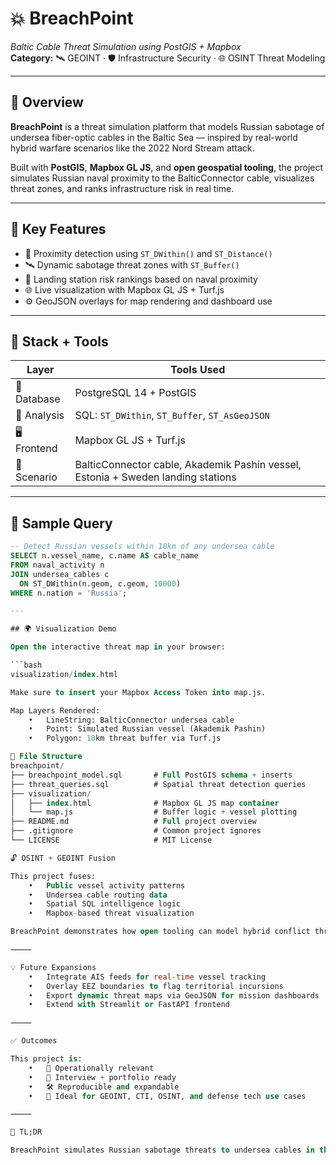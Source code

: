# 💥 BreachPoint  
*Baltic Cable Threat Simulation using PostGIS + Mapbox*  
**Category:** 🛰️ GEOINT · 🛡️ Infrastructure Security · 🌐 OSINT Threat Modeling

---

## 🚨 Overview

**BreachPoint** is a threat simulation platform that models Russian sabotage of undersea fiber-optic cables in the Baltic Sea — inspired by real-world hybrid warfare scenarios like the 2022 Nord Stream attack.

Built with **PostGIS**, **Mapbox GL JS**, and **open geospatial tooling**, the project simulates Russian naval proximity to the BalticConnector cable, visualizes threat zones, and ranks infrastructure risk in real time.

---

## 🧠 Key Features

- 📍 Proximity detection using `ST_DWithin()` and `ST_Distance()`
- 🛰️ Dynamic sabotage threat zones with `ST_Buffer()`
- 🧭 Landing station risk rankings based on naval proximity
- 🌐 Live visualization with Mapbox GL JS + Turf.js
- ⚙️ GeoJSON overlays for map rendering and dashboard use

---

## 🧰 Stack + Tools

| Layer       | Tools Used                                       |
|-------------|--------------------------------------------------|
| 💽 Database | PostgreSQL 14 + PostGIS                          |
| 🧠 Analysis | SQL: `ST_DWithin`, `ST_Buffer`, `ST_AsGeoJSON`  |
| 🖥️ Frontend | Mapbox GL JS + Turf.js                          |
| 📡 Scenario | BalticConnector cable, Akademik Pashin vessel, Estonia + Sweden landing stations |

---

## 🧪 Sample Query

```sql
-- Detect Russian vessels within 10km of any undersea cable
SELECT n.vessel_name, c.name AS cable_name
FROM naval_activity n
JOIN undersea_cables c
  ON ST_DWithin(n.geom, c.geom, 10000)
WHERE n.nation = 'Russia';

---

## 🌍 Visualization Demo

Open the interactive threat map in your browser:

```bash
visualization/index.html

Make sure to insert your Mapbox Access Token into map.js.

Map Layers Rendered:
	•	LineString: BalticConnector undersea cable
	•	Point: Simulated Russian vessel (Akademik Pashin)
	•	Polygon: 10km threat buffer via Turf.js

📂 File Structure
breachpoint/
├── breachpoint_model.sql       # Full PostGIS schema + inserts
├── threat_queries.sql          # Spatial threat detection queries
├── visualization/
│   ├── index.html              # Mapbox GL JS map container
│   └── map.js                  # Buffer logic + vessel plotting
├── README.md                   # Full project overview
├── .gitignore                  # Common project ignores
└── LICENSE                     # MIT License

🔓 OSINT + GEOINT Fusion

This project fuses:
	•	Public vessel activity patterns
	•	Undersea cable routing data
	•	Spatial SQL intelligence logic
	•	Mapbox-based threat visualization

BreachPoint demonstrates how open tooling can model hybrid conflict threats and help visualize infrastructure exposure at strategic choke points.

⸻

💡 Future Expansions
	•	Integrate AIS feeds for real-time vessel tracking
	•	Overlay EEZ boundaries to flag territorial incursions
	•	Export dynamic threat maps via GeoJSON for mission dashboards
	•	Extend with Streamlit or FastAPI frontend

⸻

✅ Outcomes

This project is:
	•	🎯 Operationally relevant
	•	💼 Interview + portfolio ready
	•	🛠️ Reproducible and expandable
	•	🔗 Ideal for GEOINT, CTI, OSINT, and defense tech use cases

⸻

🧠 TL;DR

BreachPoint simulates Russian sabotage threats to undersea cables in the Baltic Sea using PostGIS, Mapbox, and spatial intelligence techniques. It models gray-zone warfare through open geospatial tooling — turning infrastructure risk into something you can see, query, and respond to.
